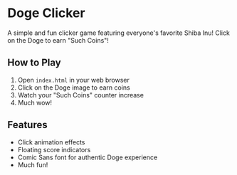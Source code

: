 # Doge Clicker

A simple and fun clicker game featuring everyone's favorite Shiba Inu! Click on the Doge to earn "Such Coins"!

## How to Play
1. Open `index.html` in your web browser
2. Click on the Doge image to earn coins
3. Watch your "Such Coins" counter increase
4. Much wow!

## Features
- Click animation effects
- Floating score indicators
- Comic Sans font for authentic Doge experience
- Much fun!
